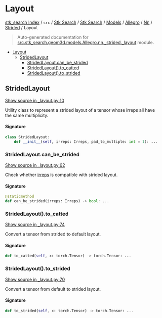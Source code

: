 # Layout

[stk_search Index](../../../../../../../README.md#stk_search-index) / `src` / [Stk Search](../../../../../index.md#stk-search) / [Stk Search](../../../../../index.md#stk-search) / [Models](../../../index.md#models) / [Allegro](../../index.md#allegro) / [Nn](../index.md#nn) / [Strided](./index.md#strided) / Layout

> Auto-generated documentation for [src.stk_search.geom3d.models.Allegro.nn._strided._layout](https://github.com/mohammedazzouzi15/STK_search/blob/main/src/stk_search/geom3d/models/Allegro/nn/_strided/_layout.py) module.

- [Layout](#layout)
  - [StridedLayout](#stridedlayout)
    - [StridedLayout.can_be_strided](#stridedlayoutcan_be_strided)
    - [StridedLayout().to_catted](#stridedlayout()to_catted)
    - [StridedLayout().to_strided](#stridedlayout()to_strided)

## StridedLayout

[Show source in _layout.py:10](https://github.com/mohammedazzouzi15/STK_search/blob/main/src/stk_search/geom3d/models/Allegro/nn/_strided/_layout.py#L10)

Utility class to represent a strided layout of a tensor whose irreps all have the same multiplicity.

#### Signature

```python
class StridedLayout:
    def __init__(self, irreps: Irreps, pad_to_multiple: int = 1): ...
```

### StridedLayout.can_be_strided

[Show source in _layout.py:62](https://github.com/mohammedazzouzi15/STK_search/blob/main/src/stk_search/geom3d/models/Allegro/nn/_strided/_layout.py#L62)

Check whether [irreps](#stridedlayout) is compatible with strided layout.

#### Signature

```python
@staticmethod
def can_be_strided(irreps: Irreps) -> bool: ...
```

### StridedLayout().to_catted

[Show source in _layout.py:74](https://github.com/mohammedazzouzi15/STK_search/blob/main/src/stk_search/geom3d/models/Allegro/nn/_strided/_layout.py#L74)

Convert a tensor from strided to default layout.

#### Signature

```python
def to_catted(self, x: torch.Tensor) -> torch.Tensor: ...
```

### StridedLayout().to_strided

[Show source in _layout.py:70](https://github.com/mohammedazzouzi15/STK_search/blob/main/src/stk_search/geom3d/models/Allegro/nn/_strided/_layout.py#L70)

Convert a tensor from default to strided layout.

#### Signature

```python
def to_strided(self, x: torch.Tensor) -> torch.Tensor: ...
```